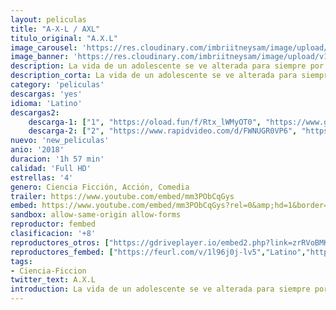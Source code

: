 ```yaml
---
layout: peliculas
title: "A-X-L / AXL"
titulo_original: "A.X.L"
image_carousel: 'https://res.cloudinary.com/imbriitneysam/image/upload/v1542230585/AXL-POSTER-min.jpg'
image_banner: 'https://res.cloudinary.com/imbriitneysam/image/upload/v1542230586/AXL-BANNER2-min.jpg'
description: La vida de un adolescente se ve alterada para siempre por un encuentro casual con tecnología militar de vanguardia.
description_corta: La vida de un adolescente se ve alterada para siempre por un encuentro casual con tecnología militar de vanguardia.
category: 'peliculas'
descargas: 'yes'
idioma: 'Latino'
descargas2:
    descarga-1: ["1", "https://oload.fun/f/Rtx_lWMyOT0", "https://www.google.com/s2/favicons?domain=openload.co","OpenLoad","https://res.cloudinary.com/imbriitneysam/image/upload/v1541473684/mexico.png", "Latino", "Full HD"]
    descarga-2: ["2", "https://www.rapidvideo.com/d/FWNUGR0VP6", "https://www.google.com/s2/favicons?domain=www.rapidvideo.com","RapidVideo","https://res.cloudinary.com/imbriitneysam/image/upload/v1541473684/mexico.png", "Latino", "Full HD"]
nuevo: 'new_peliculas'
anio: '2018'
duracion: '1h 57 min'
calidad: 'Full HD'
estrellas: '4'
genero: Ciencia Ficción, Acción, Comedia
trailer: https://www.youtube.com/embed/mm3PObCqGys
embed: https://www.youtube.com/embed/mm3PObCqGys?rel=0&amp;hd=1&border=0&wmode=opaque&enablejsapi=1&modestbranding=1&controls=1&showinfo=1
sandbox: allow-same-origin allow-forms
reproductor: fembed
clasificacion: '+8'
reproductores_otros: ["https://gdriveplayer.io/embed2.php?link=zrRVoBMK8dCWcZD7S0fOtgjgLOL8vDz%252FOMJRH10gTSQvrk1DsjcLp1FWpEPKO3Fm2xbUX%252FTx9FD11t5nHqHJ%252Fg5g12%252FxLA2uSo2kVp8RD%252BvFNz%252FN50KHriHw6T%252BF4Ucpzixp7mUnqPvZoDlVVwyMu2IwpzQfNli7GFke7WNXL5MupoXs%252B14I5VKfO9U6hHBK1YO5kbXg%252BF6kuN8s28FWSd","Latino"]
reproductores_fembed: ["https://feurl.com/v/1l96j0j-lv5","Latino","https://feurl.com/v/7q97gmynw9g","Latino","https://feurl.com/v/6mo2j4g2dvr","Latino","https://sypl.xyz/v/pmv5jwnn89l","Latino","https://feurl.com/v/yxo3j-q-q9l","Latino","https://feurl.com/v/dw9rxzgzp9g","Latino"]
tags:
- Ciencia-Ficcion
twitter_text: A.X.L
introduction: La vida de un adolescente se ve alterada para siempre por un encuentro casual con tecnología militar de vanguardia.
---
```












